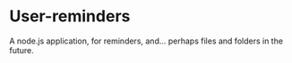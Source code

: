 # User-reminders
A node.js application, for reminders, and... perhaps files and folders in the future.
